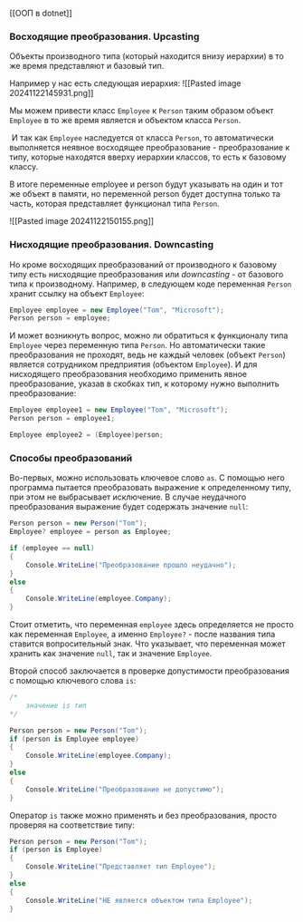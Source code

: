 [[ООП в dotnet]]

### Восходящие преобразования. Upcasting

Объекты производного типа (который находится внизу иерархии) в то же время представляют и базовый тип. 

Например у нас есть следующая иерархия:
![[Pasted image 20241122145931.png]]

Мы можем привести класс `Employee` к `Person` таким образом объект `Employee` в то же время является и объектом класса `Person`.

 И так как `Employee` наследуется от класса `Person`, то автоматически выполняется неявное восходящее преобразование - преобразование к типу, которые находятся вверху иерархии классов, то есть к базовому классу.

В итоге переменные employee и person будут указывать на один и тот же объект в памяти, но переменной person будет доступна только та часть, которая представляет функционал типа `Person`.

![[Pasted image 20241122150155.png]]

### Нисходящие преобразования. Downcasting

Но кроме восходящих преобразований от производного к базовому типу есть нисходящие преобразования или _downcasting_ - от базового типа к производному. Например, в следующем коде переменная `Person` хранит ссылку на объект `Employee`:

``` cs 
Employee employee = new Employee("Tom", "Microsoft");
Person person = employee;
```

И может возникнуть вопрос, можно ли обратиться к функционалу типа `Employee` через переменную типа `Person`. Но автоматически такие преобразования не проходят, ведь не каждый человек (объект `Person`) является сотрудником предприятия (объектом `Employee`). И для нисходящего преобразования необходимо применить явное преобразование, указав в скобках тип, к которому нужно выполнить преобразование:

``` cs 
Employee employee1 = new Employee("Tom", "Microsoft");
Person person = employee1;

Employee employee2 = (Employee)person;
```

### Способы преобразований

Во-первых, можно использовать ключевое слово `as`. С помощью него программа пытается преобразовать выражение к определенному типу, при этом не выбрасывает исключение. В случае неудачного преобразования выражение будет содержать значение `null`:

``` cs 
Person person = new Person("Tom");
Employee? employee = person as Employee;

if (employee == null)
{
    Console.WriteLine("Преобразование прошло неудачно");
}
else
{
    Console.WriteLine(employee.Company);
}
```

Стоит отметить, что переменная `employee` здесь определяется не просто как переменная `Employee`, а именно `Employee?` - после названия типа ставится вопросительный знак. Что указывает, что переменная может хранить как значение `null`, так и значение `Employee`.


Второй способ заключается в проверке допустимости преобразования с помощью ключевого слова `is`:

``` cs
/*
	значение is тип
*/

Person person = new Person("Tom");
if (person is Employee employee)
{
    Console.WriteLine(employee.Company);
}
else
{
    Console.WriteLine("Преобразование не допустимо");
}
```

Оператор `is` также можно применять и без преобразования, просто проверяя на соответствие типу:

``` cs 
Person person = new Person("Tom");
if (person is Employee)
{
    Console.WriteLine("Представляет тип Employee");
}
else
{
    Console.WriteLine("НЕ является объектом типа Employee");
}
```



